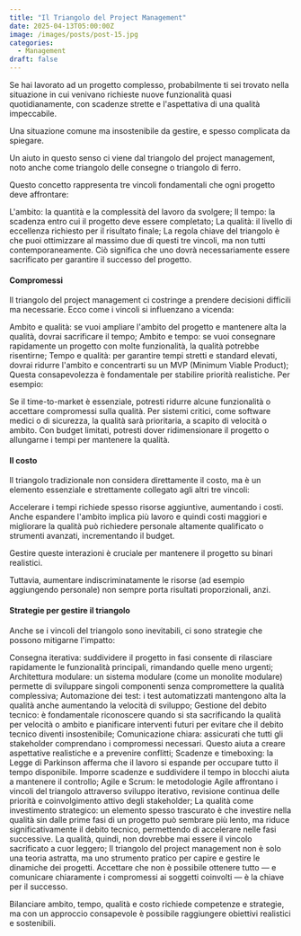 ```yaml
---
title: "Il Triangolo del Project Management"
date: 2025-04-13T05:00:00Z
image: /images/posts/post-15.jpg
categories: 
  - Management
draft: false
---
```


Se hai lavorato ad un progetto complesso, probabilmente ti sei trovato nella situazione in cui venivano richieste nuove funzionalità quasi quotidianamente, con scadenze strette e l'aspettativa di una qualità impeccabile.

Una situazione comune ma insostenibile da gestire, e spesso complicata da spiegare.

Un aiuto in questo senso ci viene dal triangolo del project management, noto anche come triangolo delle consegne o triangolo di ferro.

Questo concetto rappresenta tre vincoli fondamentali che ogni progetto deve affrontare:

L'ambito: la quantità e la complessità del lavoro da svolgere;
Il tempo: la scadenza entro cui il progetto deve essere completato;
La qualità: il livello di eccellenza richiesto per il risultato finale;
La regola chiave del triangolo è che puoi ottimizzare al massimo due di questi tre vincoli, ma non tutti contemporaneamente. Ciò significa che uno dovrà necessariamente essere sacrificato per garantire il successo del progetto.

#### Compromessi
Il triangolo del project management ci costringe a prendere decisioni difficili ma necessarie. Ecco come i vincoli si influenzano a vicenda:

Ambito e qualità: se vuoi ampliare l'ambito del progetto e mantenere alta la qualità, dovrai sacrificare il tempo;
Ambito e tempo: se vuoi consegnare rapidamente un progetto con molte funzionalità, la qualità potrebbe risentirne;
Tempo e qualità: per garantire tempi stretti e standard elevati, dovrai ridurre l'ambito e concentrarti su un MVP (Minimum Viable Product);
Questa consapevolezza è fondamentale per stabilire priorità realistiche. Per esempio:

Se il time-to-market è essenziale, potresti ridurre alcune funzionalità o accettare compromessi sulla qualità.
Per sistemi critici, come software medici o di sicurezza, la qualità sarà prioritaria, a scapito di velocità o ambito.
Con budget limitati, potresti dover ridimensionare il progetto o allungarne i tempi per mantenere la qualità.

#### Il costo
Il triangolo tradizionale non considera direttamente il costo, ma è un elemento essenziale e strettamente collegato agli altri tre vincoli:

Accelerare i tempi richiede spesso risorse aggiuntive, aumentando i costi. Anche espandere l'ambito implica più lavoro e quindi costi maggiori e migliorare la qualità può richiedere personale altamente qualificato o strumenti avanzati, incrementando il budget.

Gestire queste interazioni è cruciale per mantenere il progetto su binari realistici.

Tuttavia, aumentare indiscriminatamente le risorse (ad esempio aggiungendo personale) non sempre porta risultati proporzionali, anzi.

#### Strategie per gestire il triangolo
Anche se i vincoli del triangolo sono inevitabili, ci sono strategie che possono mitigarne l'impatto:

Consegna iterativa: suddividere il progetto in fasi consente di rilasciare rapidamente le funzionalità principali, rimandando quelle meno urgenti;
Architettura modulare: un sistema modulare (come un monolite modulare) permette di sviluppare singoli componenti senza compromettere la qualità complessiva;
Automazione dei test: i test automatizzati mantengono alta la qualità anche aumentando la velocità di sviluppo;
Gestione del debito tecnico: è fondamentale riconoscere quando si sta sacrificando la qualità per velocità o ambito e pianificare interventi futuri per evitare che il debito tecnico diventi insostenibile;
Comunicazione chiara: assicurati che tutti gli stakeholder comprendano i compromessi necessari. Questo aiuta a creare aspettative realistiche e a prevenire conflitti;
Scadenze e timeboxing: la Legge di Parkinson afferma che il lavoro si espande per occupare tutto il tempo disponibile. Imporre scadenze e suddividere il tempo in blocchi aiuta a mantenere il controllo;
Agile e Scrum: le metodologie Agile affrontano i vincoli del triangolo attraverso sviluppo iterativo, revisione continua delle priorità e coinvolgimento attivo degli stakeholder;
La qualità come investimento strategico: un elemento spesso trascurato è che investire nella qualità sin dalle prime fasi di un progetto può sembrare più lento, ma riduce significativamente il debito tecnico, permettendo di accelerare nelle fasi successive. La qualità, quindi, non dovrebbe mai essere il vincolo sacrificato a cuor leggero;
Il triangolo del project management non è solo una teoria astratta, ma uno strumento pratico per capire e gestire le dinamiche dei progetti. Accettare che non è possibile ottenere tutto — e comunicare chiaramente i compromessi ai soggetti coinvolti — è la chiave per il successo.

Bilanciare ambito, tempo, qualità e costo richiede competenze e strategie, ma con un approccio consapevole è possibile raggiungere obiettivi realistici e sostenibili.